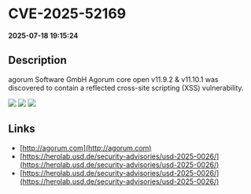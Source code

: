 # CVE-2025-52169

**2025-07-18 19:15:24**

## Description
agorum Software GmbH Agorum core open v11.9.2 & v11.10.1 was discovered to contain a reflected cross-site scripting (XSS) vulnerability.

![](https://img.shields.io/static/v1?label=Score&message=7.1&color=red)
![](https://img.shields.io/static/v1?label=Severity&message=HIGH&color=red)
![](https://img.shields.io/static/v1?label=CWE&message=XSS&color=green)

## Links
- [http://agorum.com](http://agorum.com)
- [https://herolab.usd.de/security-advisories/usd-2025-0026/](https://herolab.usd.de/security-advisories/usd-2025-0026/)
- [https://herolab.usd.de/security-advisories/usd-2025-0026/](https://herolab.usd.de/security-advisories/usd-2025-0026/)
